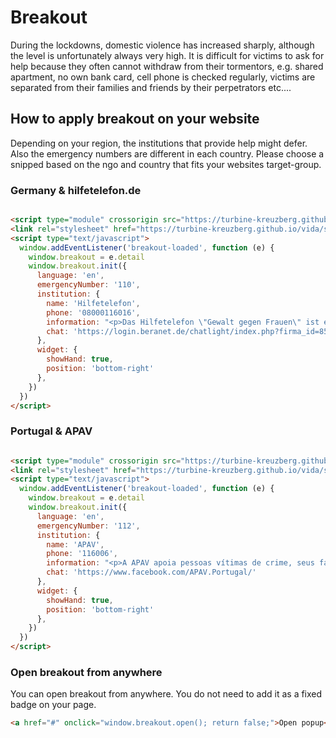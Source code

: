 # Breakout

During the lockdowns, domestic violence has increased sharply, although the level is unfortunately always very high. It
is difficult for victims to ask for help because they often cannot withdraw from their tormentors, e.g. shared
apartment, no own bank card, cell phone is checked regularly, victims are separated from their families and friends by
their perpetrators etc....

## How to apply breakout on your website

Depending on your region, the institutions that provide help might defer. Also the emergency numbers are different in
each country. Please choose a snipped based on the ngo and country that fits your websites target-group.

### Germany & hilfetelefon.de

```html

<script type="module" crossorigin src="https://turbine-kreuzberg.github.io/vida/code.js"></script>
<link rel="stylesheet" href="https://turbine-kreuzberg.github.io/vida/style.css">
<script type="text/javascript">
  window.addEventListener('breakout-loaded', function (e) {
    window.breakout = e.detail
    window.breakout.init({
      language: 'en',
      emergencyNumber: '110',
      institution: {
        name: 'Hilfetelefon',
        phone: '08000116016',
        information: "<p>Das Hilfetelefon \"Gewalt gegen Frauen\" ist ein bundesweites Beratungsangebot für Frauen, die Gewalt erlebt haben oder noch erleben. Unter der Nummer 08000 116 016 und via Online-Beratung unterstützen wir Betroffene aller Nationalitäten, mit und ohne Behinderung – 365 Tage im Jahr, rund um die Uhr. Auch Angehörige, Freundinnen und Freunde sowie Fachkräfte beraten wir anonym und kostenfrei.</p>",
        chat: 'https://login.beranet.de/chatlight/index.php?firma_id=850&type=infochat'
      },
      widget: {
        showHand: true,
        position: 'bottom-right'
      },
    })
  })
</script>
```

### Portugal & APAV

```html

<script type="module" crossorigin src="https://turbine-kreuzberg.github.io/vida/code.js"></script>
<link rel="stylesheet" href="https://turbine-kreuzberg.github.io/vida/style.css">
<script type="text/javascript">
  window.addEventListener('breakout-loaded', function (e) {
    window.breakout = e.detail
    window.breakout.init({
      language: 'en',
      emergencyNumber: '112',
      institution: {
        name: 'APAV',
        phone: '116006',
        information: "<p>A APAV apoia pessoas vítimas de crime, seus familiares e amigos, de forma gratuita e confidencial.\n</p><p>Oferecemos um apoio prático, psicológico, jurídico e social. Os/as nossos/as Técnicos/as de Apoio à Vítima são especializados no apoio a pessoas que foram ou são vítimas de algum tipo de crime e estão disponíveis para o ouvir, garantindo a confidencialidade e o respeito pela sua autonomia.</p>",
        chat: 'https://www.facebook.com/APAV.Portugal/'
      },
      widget: {
        showHand: true,
        position: 'bottom-right'
      },
    })
  })
</script>
```

### Open breakout from anywhere

You can open breakout from anywhere. You do not need to add it as a fixed badge on your page.

```html
<a href="#" onclick="window.breakout.open(); return false;">Open popup</a>
```
